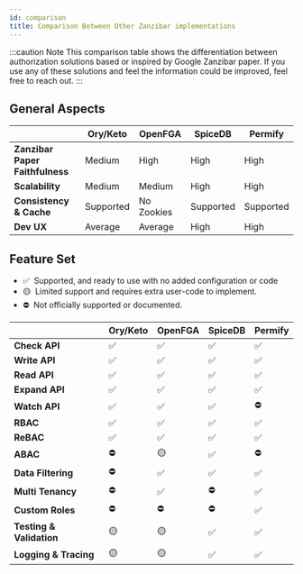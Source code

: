 ```yaml
---
id: comparison
title: Comparison Between Other Zanzibar implementations
---
```


:::caution Note
This comparison table shows the differentiation between authorization solutions based or inspired by Google Zanzibar paper. If you use any of these solutions and feel the information could be improved, feel free to reach out.
:::

## General Aspects

|   |  Ory/Keto  | OpenFGA  | SpiceDB | Permify 
|---|---|---|---|---|
| **Zanzibar Paper Faithfulness** |  Medium | High | High | High 
| **Scalability** |  Medium |  Medium  | High | High 
| **Consistency & Cache** | Supported | No Zookies  |  Supported |  Supported |
| **Dev UX** | Average |  Average  |  High |  High |

## Feature Set

-   ✅ &nbsp;Supported, and ready to use with no added configuration or code
-   🟡 &nbsp;Limited support and requires extra user-code to implement.
-   ⛔ &nbsp;Not officially supported or documented.

|   |  Ory/Keto  | OpenFGA  | SpiceDB | Permify 
|---|---|---|---|---|
| **Check API** |✅  | ✅  | ✅  | ✅  |
| **Write API** | ✅ | ✅ | ✅ | ✅ |
| **Read API** | ✅ | ✅ | ✅ | ✅ |
| **Expand API** | ✅  | ✅  | ✅  | ✅ |
| **Watch API** | ✅  | ✅  | ✅  | ⛔ |
| **RBAC** | ✅ | ✅ | ✅ | ✅ |
| **ReBAC** | ✅ | ✅ | ✅ | ✅ |
| **ABAC** | ⛔ | 🟡 | ✅  | ⛔  |
| **Data Filtering** |  ⛔ | ✅  | ✅  | ✅ |
| **Multi Tenancy** | ⛔ | ✅ | ⛔ | ✅ |
| **Custom Roles** | ⛔ | ⛔ |  ⛔ | ✅ |
| **Testing & Validation** | 🟡 | 🟡  | ✅ | ✅ |
| **Logging & Tracing** | 🟡 | 🟡  | ✅ | ✅ |
